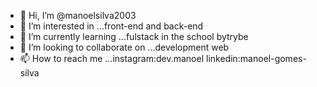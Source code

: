 - 👋 Hi, I’m @manoelsilva2003
- 👀 I’m interested in ...front-end and back-end
- 🌱 I’m currently learning ...fulstack in the school bytrybe
- 💞️ I’m looking to collaborate on ...development web
- 📫 How to reach me ...instagram:dev.manoel linkedin:manoel-gomes-silva

<!---
manoelsilva2003/manoelsilva2003 is a ✨ special ✨ repository because its `README.md` (this file) appears on your GitHub profile.
You can click the Preview link to take a look at your changes.
--->
